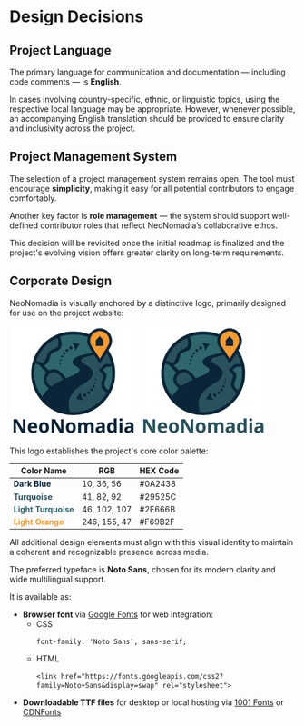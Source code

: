# Design Decisions

## Project Language

The primary language for communication and documentation — including code comments — is **English**.

In cases involving country-specific, ethnic, or linguistic topics, using the respective local language may be appropriate. However, whenever possible, an accompanying English translation should be provided to ensure clarity and inclusivity across the project.


## Project Management System

The selection of a project management system remains open. The tool must encourage **simplicity**, making it easy for all potential contributors to engage comfortably.

Another key factor is **role management** — the system should support well-defined contributor roles that reflect NeoNomadia’s collaborative ethos.

This decision will be revisited once the initial roadmap is finalized and the project's evolving vision offers greater clarity on long-term requirements.

## Corporate Design

NeoNomadia is visually anchored by a distinctive logo, primarily designed for use on the project website:

![NeoNomadia Logo](../assets/images/neonomadia-full-logo-225.png#only-light)
![NeoNomadia Logo](../assets/images/neonomadia-full-logo-225-dm.png#only-dark)

This logo establishes the project's core color palette:

| Color Name | RGB | HEX Code |
|------------|-----|----------|
| <span style="color: #0A2438">**Dark Blue**</span> | 10, 36, 56 | #0A2438 |
| <span style="color: #29525C">**Turquoise**</span> | 41, 82, 92 | #29525C |
| <span style="color: #2E666B">**Light Turquoise**</span> | 46, 102, 107 | #2E666B |
| <span style="color: #F69B2F">**Light Orange**</span> | 246, 155, 47 | #F69B2F |

All additional design elements must align with this visual identity to maintain a coherent and recognizable presence across media.

The preferred typeface is **Noto Sans**, chosen for its modern clarity and wide multilingual support.

It is available as:

- **Browser font** via [Google Fonts](https://fonts.google.com/noto/specimen/Noto+Sans.) for web integration:
  - CSS 
    ~~~
    font-family: 'Noto Sans', sans-serif;
    ~~~
  - HTML
    ~~~
    <link href="https://fonts.googleapis.com/css2?family=Noto+Sans&display=swap" rel="stylesheet">
    ~~~
- **Downloadable TTF files** for desktop or local hosting via [1001 Fonts](https://www.1001fonts.com/noto-sans-font.html)
    or [CDNFonts](https://www.cdnfonts.com/noto-sans.font)

